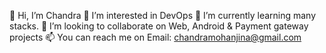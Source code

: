 👋 Hi, I’m Chandra
👀 I’m interested in DevOps
🌱 I’m currently learning many stacks.
💞️ I’m looking to collaborate on Web, Android & Payment gateway projects
📫 You can reach me on Email: chandramohanjina@gmail.com
